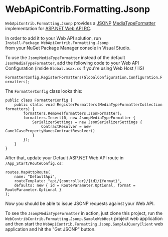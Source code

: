 WebApiContrib.Formatting.Jsonp
==============================

`WebApiContrib.Formatting.Jsonp` provides a [JSONP](https://en.wikipedia.org/wiki/JSONP) [MediaTypeFormatter](http://msdn.microsoft.com/en-us/library/system.net.http.formatting.mediatypeformatter(v=vs.110).aspx) implementation for [ASP.NET Web API RC](http://www.asp.net/web-api).

In order to add it to your Web API solution, run  
`Install-Package WebApiContrib.Formatting.Jsonp`  
from your NuGet Package Manager console in Visual Studio.

To use the `JsonpMediaTypeFormatter` instead of the default `JsonMediaTypeFormatter`, add the following code to your Web API Configuration (inside `Global.asax.cs` if you're using Web Host / IIS)

`FormatterConfig.RegisterFormatters(GlobalConfiguration.Configuration.Formatters);`

The `FormatterConfig` class looks this:

    public class FormatterConfig {
        public static void RegisterFormatters(MediaTypeFormatterCollection formatters) {
            formatters.Remove(formatters.JsonFormatter);
            formatters.Insert(0, new JsonpMediaTypeFormatter {
                SerializerSettings = new JsonSerializerSettings {
                    ContractResolver = new CamelCasePropertyNamesContractResolver()
                }
            });
        }
    }

After that, update your Default ASP.NET Web API route in `/App_Start/RouteConfig.cs`:

    routes.MapHttpRoute(
        name: "DefaultApi",
        routeTemplate: "api/{controller}/{id}/{format}",
        defaults: new { id = RouteParameter.Optional, format = RouteParameter.Optional }
    );

Now you should be able to issue JSONP requests against your Web API.

To see the `JsonpMediaTypeFormatter` in action, just clone this project, run the `WebContribContrib.Formatting.Jsonp.SampleWebHost` project web application and then start the `WebApiContrib.Formatting.Jsonp.SampleJQueryClient` web application and hit the "Get JSONP" button.